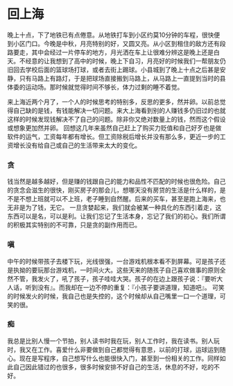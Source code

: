 回上海
======

晚上十点，下了地铁已有点倦意。从地铁打车到小区约莫10分钟的车程，很快便到小区门口。今晚是中秋，月亮特别的好，又圆又亮。从小区到租住的敌方还有段路要走，其中会经过一片停车的地方，月光洒在车上让很难分辨这是晚上还是白天。不经意的让我想到了高中的时候，晚上下自习，月亮好的时候我们一帮朋友仍旧回去学校后面的篮球场打球，或者去街上踢球。小县城到了晚上十点之后甚是安静，只有马路上有路灯，于是把球场直接搬到马路上，从马路上一直提到当时的县体委的运动场。那时候就觉得时间不够长，体力过剩的睡不着觉。

来上海近两个月了，一个人的时候思考的特别多，反思的更多，然并卵。以前总觉得自己缺的是钱，有钱能解决一切问题。来大上海看到别的人赚钱多仍旧过的也就这样的时候发现钱解决不了自己的问题。除非你又绝对数量上的钱，然而这个假设或想象更加然并卵。
回想这几年来虽然自己赶上了购买力贬值和自己好歹也是做软件的运气，工资每年都有增长。但工资除税后增长并没有那么多，更近一步的工资增长没有给自己或自己的生活带来太大的变化。

### 贪

钱当然是越多越好，但是赚的钱跟自己的能力和品性不匹配的时候也很危险。自己的贪念会滋生的很快，刚买房子的那会儿，想哪天没有房贷的生活是什么样的，是不是不想上班就可以不上班，老子睡到自然醒。后来的买车，甚至是跑上海来，也无非是为了钱，无它。
一旦贪婪起来，我们就会被某一种具化的东西引着走，这东西可以是名，可以是利。让我们忘记了生活本身，忘记了我们的初心。我们所谓的积极其实特别的不可靠，只是贪的副作用而已。

### 嗔

中午的时候带孩子去楼下玩，光线很强，一台游戏机根本看不到屏幕。可是孩子还是执拗的要玩那台游戏机，一时间火大。这些天来的随孩子自己喜欢做事的原则全然不管，我发火了，吼了孩子，孩子哇哇大哭。孩子的在边上跟孩子说：『要听大人话，听到没有』。而我却在一边不停的重复：『小孩子要讲道理，知道吧』。
可笑的时候发火的时候，我自己也是失控的，这个时候却从自己嘴里一口一个道理，可笑的很。

### 痴

我总是比别人慢一个节拍，别人读书时我在玩，别人工作时，我在读书。别人玩时，我又在工作。喜爱什么非要做到自己都觉得有意思，以前的打球，运球运到随心。现在是写程序，自己想写什么也能很快入门，甚至到一份相关的工作。同样如此自己因此错过的也很多，很多时候安排不好自己的生活，休息的不好，吃的不好。


